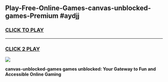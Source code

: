 
## Play-Free-Online-Games-canvas-unblocked-games-Premium #aydjj
<h3>
<a href="https://premium.freeplayer.one?title=canvas-unblocked-games&ref=8M">CLICK TO PLAY</a></h3>
<hr>

<h3>
<a href="https://premium.freeplayer.one?title=canvas-unblocked-games&ref=8M">CLICK 2 PLAY</a>
  
</h3>

<a href="https://premium.freeplayer.one?title=canvas-unblocked-games&ref=8M"><img src="https://clearcache.store/games.png"></a>


**canvas-unblocked-games games unblocked: Your Gateway to Fun and Accessible Online Gaming**

